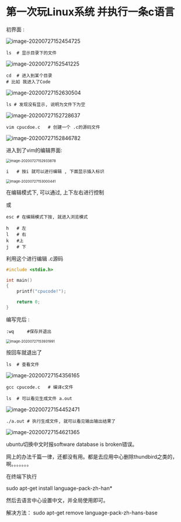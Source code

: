 # 第一次玩Linux系统 并执行一条c语言



初界面 : 



![image-20200727152454725](https://gitee.com/cpu_code/picture_bed/raw/master//20200727152501.png)



```shell
ls	# 显示目录下的文件
```



![image-20200727152541225](https://gitee.com/cpu_code/picture_bed/raw/master//20200727152541.png)



```shell
cd	# 进入到某个目录
# 比如 我进入了Code
```



![image-20200727152630504](https://gitee.com/cpu_code/picture_bed/raw/master//20200727152630.png)





```shell
ls # 发现没有显示, 说明为文件下为空
```



![image-20200727152728637](https://gitee.com/cpu_code/picture_bed/raw/master//20200727152728.png)



```shell
vim cpucdoe.c	# 创建一个 .c的源码文件
```



![image-20200727152846782](https://gitee.com/cpu_code/picture_bed/raw/master//20200727152846.png)



进入到了vim的编辑界面:



<img src="https://gitee.com/cpu_code/picture_bed/raw/master//20200727152933.png" alt="image-20200727152933878" style="zoom:67%;" />

```shell
i	# 按i 就可以进行编辑 , 下面显示插入标识
```



<img src="https://gitee.com/cpu_code/picture_bed/raw/master//20200727153000.png" alt="image-20200727153000441" style="zoom: 67%;" />



在编辑模式下, 可以通过, 上下左右进行控制 

或 

```shell
esc	# 在编辑模式下按, 就进入浏览模式
```



```shell
h	# 左
l	# 右
k	#上
j	# 下
```



利用这个进行编辑 .c源码

```c
#include <stdio.h>

int main()
{
    printf("cpucode!");
    
    return 0;
}
```





编写完后 : 

```shell
:wq		#保存并退出
```





<img src="https://gitee.com/cpu_code/picture_bed/raw/master//20200727153932.png" alt="image-20200727153931991" style="zoom:67%;" />



按回车就退出了



```shell
ls	# 查看文件
```



![image-20200727154356165](https://gitee.com/cpu_code/picture_bed/raw/master//20200727154356.png)



```shell
gcc cpucode.c	# 编译c文件 
```



```shell
ls	# 可以看见生成文件 a.out
```



![image-20200727154452471](https://gitee.com/cpu_code/picture_bed/raw/master//20200727154452.png)



```shell
./a.out	# 执行生成文件, 就可以看见输出输出结果了
```





![image-20200727154621365](https://gitee.com/cpu_code/picture_bed/raw/master//20200727154621.png)









ubuntu切换中文时报software database is broken错误。

网上的办法千篇一律，还都没有用。都是去应用中心删除thundbird之类的，啊。。。。。。。

在终端下执行

sudo apt-get install language-pack-zh-han*

然后去语言中心设置中文，并全局使用即可。







解决方法：
sudo apt-get remove language-pack-zh-hans-base